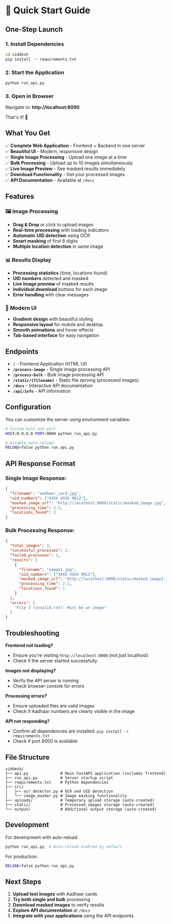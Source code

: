 # 🚀 Quick Start Guide

## One-Step Launch

### 1. Install Dependencies
```bash
cd siddesh
pip install -r requirements.txt
```

### 2. Start the Application
```bash
python run_api.py
```

### 3. Open in Browser
Navigate to: **http://localhost:8000**

That's it! 🎉

## What You Get

✅ **Complete Web Application** - Frontend + Backend in one server  
✅ **Beautiful UI** - Modern, responsive design  
✅ **Single Image Processing** - Upload one image at a time  
✅ **Bulk Processing** - Upload up to 10 images simultaneously  
✅ **Live Image Preview** - See masked results immediately  
✅ **Download Functionality** - Get your processed images  
✅ **API Documentation** - Available at `/docs`  

## Features

### 🖼️ Image Processing
- **Drag & Drop** or click to upload images
- **Real-time processing** with loading indicators
- **Automatic UID detection** using OCR
- **Smart masking** of first 8 digits
- **Multiple location detection** in same image

### 📊 Results Display
- **Processing statistics** (time, locations found)
- **UID numbers** detected and masked
- **Live image preview** of masked results
- **Individual download** buttons for each image
- **Error handling** with clear messages

### 🎨 Modern UI
- **Gradient design** with beautiful styling
- **Responsive layout** for mobile and desktop
- **Smooth animations** and hover effects
- **Tab-based interface** for easy navigation

## Endpoints

- **`/`** - Frontend Application (HTML UI)
- **`/process-image`** - Single image processing API
- **`/process-bulk`** - Bulk image processing API
- **`/static/{filename}`** - Static file serving (processed images)
- **`/docs`** - Interactive API documentation
- **`/api/info`** - API information

## Configuration

You can customize the server using environment variables:

```bash
# Custom host and port
HOST=0.0.0.0 PORT=9000 python run_api.py

# Disable auto-reload
RELOAD=false python run_api.py
```

## API Response Format

### Single Image Response:
```json
{
  "filename": "aadhaar_card.jpg",
  "uid_numbers": ["XXXX XXXX 9012"],
  "masked_image_url": "http://localhost:8000/static/masked_image.jpg",
  "processing_time": 2.5,
  "locations_found": 2
}
```

### Bulk Processing Response:
```json
{
  "total_images": 3,
  "successful_processes": 2,
  "failed_processes": 1,
  "results": [
    {
      "filename": "image1.jpg",
      "uid_numbers": ["XXXX XXXX 9012"],
      "masked_image_url": "http://localhost:8000/static/masked_image1.jpg",
      "processing_time": 2.1,
      "locations_found": 1
    }
  ],
  "errors": [
    "File 3 (invalid.txt): Must be an image"
  ]
}
```

## Troubleshooting

**Frontend not loading?**
- Ensure you're visiting `http://localhost:8000` (not just localhost)
- Check if the server started successfully

**Images not displaying?**
- Verify the API server is running
- Check browser console for errors

**Processing errors?**
- Ensure uploaded files are valid images
- Check if Aadhaar numbers are clearly visible in the image

**API not responding?**
- Confirm all dependencies are installed: `pip install -r requirements.txt`
- Check if port 8000 is available

## File Structure

```
siddesh/
├── api.py              # Main FastAPI application (includes frontend)
├── run_api.py          # Server startup script
├── requirements.txt    # Python dependencies
├── src/
│   ├── ocr_detector.py # OCR and UID detection
│   └── image_masker.py # Image masking functionality
├── uploads/            # Temporary upload storage (auto-created)
├── static/             # Processed images storage (auto-created)
└── output/             # Additional output storage (auto-created)
```

## Development

For development with auto-reload:
```bash
python run_api.py  # Auto-reload enabled by default
```

For production:
```bash
RELOAD=false python run_api.py
```

## Next Steps

1. **Upload test images** with Aadhaar cards
2. **Try both single and bulk** processing
3. **Download masked images** to verify results
4. **Explore API documentation** at `/docs`
5. **Integrate with your applications** using the API endpoints 